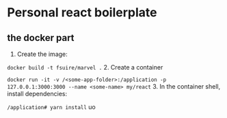 # Personal react boilerplate

## the docker part

1. Create the image:

  ```docker build -t fsuire/marvel .```
2. Create a container

  ```docker run -it -v /<some-app-folder>:/application -p 127.0.0.1:3000:3000 --name <some-name> my/react```
3. In the container shell, install dependencies:

  ```/application# yarn install```
uo
